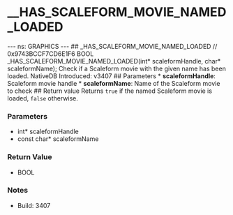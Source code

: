 # __HAS_SCALEFORM_MOVIE_NAMED_LOADED

--- ns: GRAPHICS --- ## _HAS_SCALEFORM_MOVIE_NAMED_LOADED  // 0x9743BCCF7CD6E1F6 BOOL _HAS_SCALEFORM_MOVIE_NAMED_LOADED(int* scaleformHandle, char* scaleformName);  Check if a Scaleform movie with the given name has been loaded.  NativeDB Introduced: v3407  ## Parameters * **scaleformHandle**: Scaleform movie handle * **scaleformName**: Name of the Scaleform movie to check   ## Return value Returns `true` if the named Scaleform movie is loaded, `false` otherwise.

### Parameters
* int* scaleformHandle
* const char* scaleformName

### Return Value
* BOOL

### Notes
* Build: 3407

